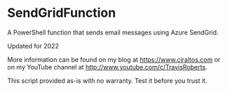 # SendGridFunction
A PowerShell function that sends email messages using Azure SendGrid.  

Updated for 2022

More information can be found on my blog at https://www.ciraltos.com or on my YouTube channel at http://www.youtube.com/c/TravisRoberts.

This script provided as-is with no warranty. Test it before you trust it.
